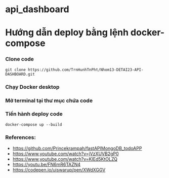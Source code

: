 # api_dashboard

# Hướng dẫn deploy bằng lệnh docker-compose
### Clone code
```
git clone https://github.com/TrnHunhTnPht/Nhom13-DETAI23-API-DASHBOARD.git
```
### Chạy **Docker desktop**
### Mở terminal tại thư mục chứa code
### Tiến hành deploy code 
```
docker-compose up --build
```



### References: 
* https://github.com/Princekrampah/fastAPIMongoDB_todoAPP
* https://www.youtube.com/watch?v=jVzXUVB2gP0
* https://www.youtube.com/watch?v=KIEd5KtOLZQ
* https://youtu.be/FN6mR6TAZN4
* https://codepen.io/uiswarup/pen/XWdXGGV
